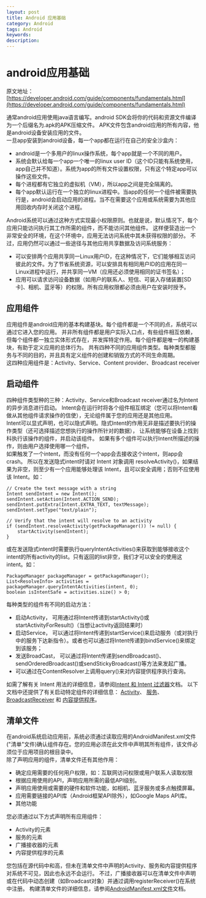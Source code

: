 ```yaml
---
layout: post
title: Android 应用基础
category: Android
tags: Android
keywords:
description:
---
```


# android应用基础
原文地址：[https://developer.android.com/guide/components/fundamentals.html](https://developer.android.com/guide/components/fundamentals.html)

通常android应用使用java语言编写。android SDK会将你的代码和资源文件编译为一个后缀名为.apk的APK压缩文件。
APK文件包含android应用的所有内容，他是android设备安装应用的文件。  
一旦app安装到android设备，每一个app都在运行在自己的安全沙盒内：
 - android是一个多用户的linux操作系统，每个app就是一个不同的用户。
 - 系统会默认给每一个app一个唯一的linux user ID（这个ID只能有系统使用，app自己并不知道）。系统为app的所有文件设置权限，只有这个特定app可以操作这些文件。
 - 每个进程都有它独立的虚拟机（VM），所以app之间是完全隔离的。
 - 每个app默认运行在一个独立的linux进程中。当app的任何一个组件被需要执行是，android会启动应用的进程。当不在需要这个应用或系统需要为其他应用回收内存时关闭这个进程。

Android系统可以通过这种方式实现最小权限原则。也就是说，默认情况下，每个应用只能访问执行其工作所需的组件，而不能访问其他组件。
这样便营造出一个非常安全的环境，在这个环境中，应用无法访问系统中其未获得权限的部分。
不过，应用仍然可以通过一些途径与其他应用共享数据及访问系统服务：
  - 可以安排两个应用共享同一Linux用户ID，在这种情况下，它们能够相互访问彼此的文件。为了节省系统资源，可以安排具有相同用户ID的应用在同一Linux进程中运行，并共享同一VM（应用还必须使用相同的证书签名）；
  - 应用可以请求访问设备数据（如用户的联系人、短信、可装入存储装置[SD卡]、相机、蓝牙等）的权限。所有应用权限都必须由用户在安装时授予。

应用组件
---
应用组件是android应用的基本构建基块。每个组件都是一个不同的点，系统可以通过它进入您的应用。
并非所有组件都是用户实际入口点，有些组件相互依赖，但每个组件都一独立实体形式存在，并发挥特定作用。每个组件都是唯一的构建基块，有助于定义应用的总体行为。
共有四种不同的应用组件类型。每种类型都服务与不同的目的，并且具有定义组件的创建和销毁方式的不同生命周期。  
这四种应用组件是：Activity、Service、Content provider、Broadcast receiver

启动组件
---
四种组件类型种的三种：Activity、Service和Broadcast receiver通过名为Intent的异步消息进行启动。
Intent会在运行时将各个组件相互绑定（您可以将Intent看做从其他组件请求操作的信使），无论组件属于您的应用还是其他应用。  
Intent可以显式声明，也可以隐式声明。隐式Intent的作用无非是描述要执行的操作类型（还可选择描述您想执行的操作所针对的数据）， 让系统能够在设备上找到科执行该操作的组件，并启动该组件。
如果有多个组件可以执行Intent所描述的操作，则由用户选择使用哪一个组件。  
如果触发了一个intent，而没有任何一个app会去接收这个intent，则app会crash。
所以在发送隐式intent时请对 Intent 对象调用 resolveActivity()，如果结果为非空，则至少有一个应用能够处理该 Intent，且可以安全调用；否则不应使用该 Intent。如：

    // Create the text message with a string
    Intent sendIntent = new Intent();
    sendIntent.setAction(Intent.ACTION_SEND);
    sendIntent.putExtra(Intent.EXTRA_TEXT, textMessage);
    sendIntent.setType("text/plain");

    // Verify that the intent will resolve to an activity
    if (sendIntent.resolveActivity(getPackageManager()) != null) {
        startActivity(sendIntent);
    }

或在发送隐式intent时需要执行queryIntentActivities()来获取到能够接收这个intent的所有activity的list。只有返回的list非空，我们才可以安全的使用这intent。如：

    PackageManager packageManager = getPackageManager();
    List<ResolveInfo> activities = packageManager.queryIntentActivities(intent, 0);
    boolean isIntentSafe = activities.size() > 0;

每种类型的组件有不同的启动方法：
  - 启动Activity， 可用通过将Intent传递到startActivity()或startActivityForResult()（当想让activity返回结果时）
  - 启动Service， 可以通过将Intent传递到startService()来启动服务（或对执行中的服务下达新指令）。或者也可以通过将Intent传递到bindService()来绑定到该服务；
  - 发送BroadCast， 可以通过将Intent传递到sendBroadcast()、sendOrderedBroadcast()或sendStickyBroadcast()等方法来发起广播。
  - 可以通过在ContentResolver上调用query()来对内容提供程序执行查询。
  
如需了解有关 Intent 用法的详细信息，请参阅[Intent 和 Intent 过滤器](https://developer.android.com/guide/components/intents-filters.html)文档。 
以下文档中还提供了有关启动特定组件的详细信息： 
[Activity](https://developer.android.com/guide/components/activities.html)、
[服务](https://developer.android.com/guide/components/services.html)、
[BroadcastReceiver](https://developer.android.com/reference/android/content/BroadcastReceiver.html) 和
[内容提供程序](https://developer.android.com/guide/topics/providers/content-providers.html)。

清单文件
---
在android系统启动应用前，系统必须通过读取应用的AndroidManifest.xml文件("清单"文件)确认组件存在。您的应用必须在此文件中声明其所有组件，该文件必须位于应用项目的根目录中。  
除了声明应用的组件，清单文件还有其他作用：
  - 确定应用需要的任何用户权限，如：互联网访问权限或用户联系人读取权限
  - 根据应用使用的API，声明应用所需的最低API级别。
  - 声明应用使用或需要的硬件和软件功能，如相机、蓝牙服务或多点触摸屏幕。
  - 应用需要链接的API库（Android框架API除外），如Google Maps API库。
  - 其他功能
  
您必须通过以下方式声明所有应用组件：
  - Activity的[<activity>](https://developer.android.com/guide/topics/manifest/activity-element.html)元素
  - 服务的[<service>](https://developer.android.com/guide/topics/manifest/service-element.html)元素
  - 广播接收器的[<receiver>](https://developer.android.com/guide/topics/manifest/receiver-element.html)元素
  - 内容提供程序的[<provider>](https://developer.android.com/guide/topics/manifest/provider-element.html)元素
  
您包括在源代码中和高，但未在清单文件中声明的Activity、服务和内容提供程序对系统不可见，因此也永远不会运行。
不过，广播接收器可以在清单文件中声明或在代码中动态创建（如Broadcast对象）并通过调用registerReceiver()在系统中注册。
构建清单文件的详细信息，请参阅[AndroidManifest.xml文件](https://developer.android.com/guide/topics/manifest/manifest-intro.html)文档。

